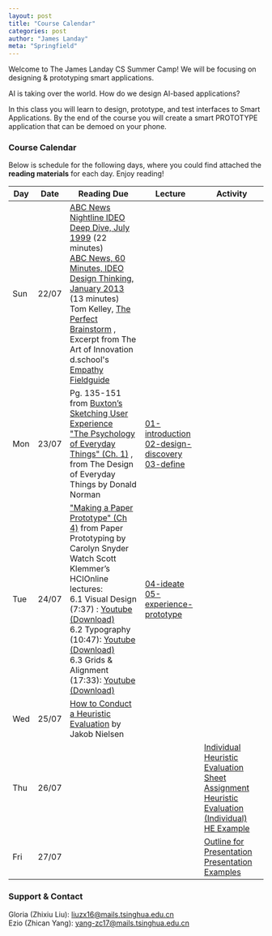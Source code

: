 ```yaml
---
layout: post
title: "Course Calendar"
categories: post
author: "James Landay"
meta: "Springfield"
---
```


Welcome to The James Landay CS Summer Camp! We will be focusing on designing & prototyping smart applications.

AI is taking over the world. How do we design AI-based applications?

In this class you will learn to design, prototype, and test interfaces to Smart Applications. By the end of the course you will create a smart PROTOTYPE application that can be demoed on your phone. 

### Course Calendar

Below is schedule for the following days, where you could find attached the **reading materials** for each day. Enjoy reading!

| Day    | Date     | Reading Due         | Lecture                  | Activity             |
| ------ | -------- | ------------------- | ------------------------ | -------------------- |
| Sun    | 22/07    | [ABC News Nightline IDEO Deep Dive, July 1999](http://hci.stanford.edu/courses/cs147/2017/au/videos/ABCNews-Nightline_IDEO_July1999.mp4) (22 minutes)  <br> [ABC News, 60 Minutes, IDEO Design Thinking, January 2013](http://hci.stanford.edu/courses/cs147/2017/au/videos/60Minutes_IDEO_January2013.mp4) (13 minutes)    <br> Tom Kelley, [The Perfect Brainstorm](https://github.com/china-teaching/viax-summer-2018/raw/master/resources/Sun/Kelley_TheArtOfInnovation_Chapter4ThePerfectBrainstorm.pdf) , Excerpt from The Art of Innovation  <br> d.school's  [Empathy Fieldguide](https://github.com/china-teaching/viax-summer-2018/raw/master/resources/Sun/FIELDGUIDE-Screen-DTBC-March-2015-V2.pdf)      |          |   |
| Mon    | 23/07    | Pg. 135-151 from  [Buxton’s Sketching User Experience](https://github.com/china-teaching/viax-summer-2018/raw/master/resources/Mon/Buxton_lowRes.pdf)   <br> ["The Psychology of Everyday Things" (Ch. 1)](https://github.com/china-teaching/viax-summer-2018/raw/master/resources/Mon/Norman-Ch1.PDF)  , from The Design of Everyday Things by Donald Norman           |  [01-introduction](https://github.com/china-teaching/viax-summer-2018/raw/master/resources/Mon/01-introductionV2.pdf) <br>  [02-design-discovery](https://github.com/china-teaching/viax-summer-2018/raw/master/resources/Mon/02-design-discoveryV2.pdf) <br> [03-define](https://github.com/china-teaching/viax-summer-2018/raw/master/resources/Mon/03-defineV2.pdf)            |              |
| Tue    | 24/07    | ["Making a Paper Prototype" (Ch 4)](https://github.com/china-teaching/viax-summer-2018/raw/master/resources/Tue/Snyder-Ch4.PDF)  from Paper Prototyping by Carolyn Snyder  <br> Watch Scott Klemmer’s HCIOnline lectures:  <br>  6.1 Visual Design (7:37) : [Youtube](https://www.youtube.com/watch?v=TIg8ab4PqbU&index=1&list=PLNtQfKgd43l2kR11FzLF2cXd_fp3kj7jD) [(Download)](https://github.com/china-teaching/viax-summer-2018/raw/master/resources/Tue/Visual-Design.mp4)   <br>  6.2 Typography (10:47): [Youtube](https://www.youtube.com/watch?v=82gp_2vqLTc&list=PLNtQfKgd43l2kR11FzLF2cXd_fp3kj7jD&index=2) [(Download)](https://github.com/china-teaching/viax-summer-2018/raw/master/resources/Tue/Typography.mp4) <br>  6.3 Grids & Alignment (17:33): [Youtube](https://www.youtube.com/watch?v=iV9FVoCCT74&list=PLNtQfKgd43l2kR11FzLF2cXd_fp3kj7jD&index=3) [(Download)](https://github.com/china-teaching/viax-summer-2018/raw/master/resources/Tue/Grids-Alignment.mp4)     | [04-ideate](https://github.com/china-teaching/viax-summer-2018/raw/master/resources/Tue/04-ideateV2.pdf) <br> [05-experience-prototype](https://github.com/china-teaching/viax-summer-2018/raw/master/resources/Tue/05-experience-prototypeV2.pdf)         |          |
| Wed    | 25/07    | [How to Conduct a Heuristic Evaluation](http://www.useit.com/articles/how-to-conduct-a-heuristic-evaluation/)  by Jakob Nielsen       |         |         |
| Thu    | 26/07    |     |        |  [Individual Heuristic Evaluation Sheet](https://github.com/china-teaching/viax-summer-2018/raw/master/resources/Thu/Heuristic-Evaluation-Sheet.docx) <br> [Assignment Heuristic Evaluation (Individual)](https://github.com/china-teaching/viax-summer-2018/raw/master/resources/Thu/Assignment-Heuristic-Evaluation-Individual.docx)<br>[HE Example](https://github.com/china-teaching/viax-summer-2018/raw/master/resources/Thu/individual-HE-example.pdf)|
| Fri    | 27/07    |     |       |  [Outline for Presentation](https://github.com/china-teaching/viax-summer-2018/raw/master/resources/Fri/outline-for-presentation.pptx) <br> [Presentation Examples](https://github.com/china-teaching/viax-summer-2018/raw/master/resources/Fri/presentation-examples.zip)  |


### Support & Contact
Gloria (Zhixiu Liu): liuzx16@mails.tsinghua.edu.cn  
Ezio (Zhican Yang): yang-zc17@mails.tsinghua.edu.cn


